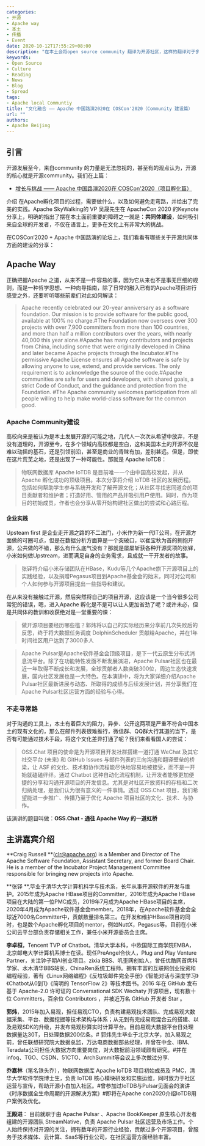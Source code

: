 ```yaml
---
categories:
- 开源
- Apache way
- 本土
- 传播
- Event
date: 2020-10-12T17:55:29+08:00
description: "在本土会将open source community 翻译为开源社区，这样的翻译对于多数人来讲是会和居委会相混淆的，失去了计算机、信息领域的职业共同体的意味，也就是说开源本来就很小众了，如果加上知识产权方面的伤害，真的吃不消。这可能是中国本土开源一直萎靡不振的一个重要原因吧。那么在如此恶劣的情形下，加入Apache的项目如何在建立共同体方面突围了呢？"
keywords:
- Open Source
- Culture
- Reading
- News
- Blog
- Spread
tags:
- Apache local Communtiy 
title: "文化融合 —— Apache 中国路演2020在 COSCon'2020（Community 建设篇）  "
url: ""
authors:
- Apache Beijing
---
```


## 引言

开源发展至今，来自community 的力量是无法忽视的，甚至有的观点认为，开源的核心就是开源community。我们在上篇：

* [增长与挑战 —— Apache 中国路演2020在 COSCon'2020（项目孵化篇）](https://alc-beijing.github.io/alc-site/post/event/apache-roadshow-china-2020-virtual/)

介绍 在Apache孵化项目的过程，需要做什么，以及如何避免走弯路，并给出了完美的实践。Apache SkyWalking的 VP 吴晟先生在 ApacheCon 2020 的Keynote分享上，明确的指出了摆在本土面前重要的障碍之一就是：**共同体建设**，如何吸引来自全球的开发者，不仅在语言上，更多在文化上有非常大的挑战。

在COSCon‘2020 + Apache 中国路演的论坛上，我们看看有哪些关于开源共同体方面的建设的分享：

## Apache Way

正确把握Apache 之道，从来不是一件容易的事，因为它从来也不是事无巨细的规则，而是一种哲学思想、一种向导指南，除了日常的融入已有的Apache项目进行感受之外，还要听听哪些前辈们对此如何解读：

>  Apache recently celebrated our 20-year anniversary as a software foundation. Our mission is to provide software for the public good, available at 100% no charge.#The Foundation now oversees over 300 projects with over 7,900 committers from more than 100 countries, and more than half a million contributors over the years, with nearly 40,000 this year alone.#Apache has many contributors and projects from China, including some that were originally developed in China and later became Apache projects through the Incubator.#The permissive Apache License ensures all Apache software is safe by allowing anyone to use, extend, and provide services. The only requirement is to acknowledge the source of the code.#Apache communities are safe for users and developers, with shared goals, a strict Code of Conduct, and the guidance and protection from the Foundation. #The Apache community welcomes participation from all people willing to help make world-class software for the common good.

### Apache Community建设

高校向来是被认为是本土发展开源的可能之地，几代人一次次从希望中放弃，不是没有道理的，开源至今，在多个领域内高校都是空白，这和美国本土的开源不仅是难以动摇的基石，还是引领前沿，甚至是商业的青睐有加，差别甚远。但是，即使在这片荒芜之地，还是出现了一种可能性。那就是 Apache IoTDB：

>  物联网数据库 Apache IoTDB 是目前唯一一个由中国高校发起，并从 Apache 孵化成功的顶级项目。本次分享将介绍 IoTDB 社区的发展历程。包括如何帮助学生参与系统开发和了解开源文化；从社区寻找志同道合的项目贡献者和维护者；打造好用、管用的产品并吸引用户使用。同时，作为项目的初始成员，作者也会分享从零开始构建社区做出的尝试和心路历程。

#### 企业实践

Upsteam first 是企业走开源之路的不二法门，小米作为新一代IT公司，在开源方面做的可圈可点，但是在数据分析方面算是一个突破口，以崔宝秋为首的拥抱开源，公共做的不错，那么有什么底气没有？那就是屡屡斩获各种开源奖项的张铎，小米如何做Upstream，进而满足自身的业务需求，且成就一干开发者的故事。

> 张铎将介绍小米存储团队在HBase，Kudu等几个Apache旗下开源项目上的实践经验，以及捐赠Pegasus项目到Apache基金会的始末，同时对公司和个人如何参与开源项目提出一些指导和建议。

在从来没有接触过开源，然后突然将自己的项目开源，这应该是一个当今很多公司常犯的错误，嗯，进入Apache 孵化是不是可以让人更加省劲了呢？或许未必，但是共同体的教训和收获绝对是一堂重要的课：

>  做开源项目要经历哪些槛？郭炜将以自己的实际经历来分享前几次失败后的反思，终于将大数据任务调度 DolphinScheduler 贡献给Apache，并在1年时间社区用户达到了3000多人

>  Apache Pulsar是Apache软件基金会顶级项目，是下一代云原生分布式消息流平台。除了在功能特性发面不断发展演进，Apache Pulsar社区也在最近一年取得不断成长和发展，全球贡献者人数突破300位，周边生态快速发展，国内社区发展也是一大特色。在本演讲中，将为大家详细介绍Apache Pulsar社区最新进展与动态、所取得的成绩与后续发展计划，并分享我们在Apache Pulsar社区运营方面的经验与心得。

### 不走寻常路

对于沟通的工具上，本土有着巨大的阻力，异步、公开这两项是严重不符合中国本土的现有文化的，那么在邮件列表很难推行，微信群、QQ群大行其道的当下，是否有可能通过技术手段，将这个文化差异打通了呢？我们来看看国人的尝试：

> OSS.Chat 项目的使命是为开源项目开发社群搭建一道打通 WeChat 及其它社交平台 (未来) 和 GitHub Issues 与邮件列表的三向沟通和翻译壁垒的桥梁，让 ASF 的文化、技术和协作流程能尽快地容易地被接受，而不是一开始就磕磕绊绊。通过 Chatbot 这种自动化流程机制，让开发者能够更加便捷的分享和沟通开源项目的开发信息。尤其是对社区开放资料的存档和二次归纳处理，是我们认为很有意义的一件事情。透过 OSS.Chat 项目，我们希望能进一步推广、传播乃至于优化 Apache 项目社区的文化、技术、与协作。

该演讲的题目叫做：**OSS.Chat - 通往 Apache Way 的一道虹桥**

## 主讲嘉宾介绍

**Craig Russell **(clr@apache.org) is a Member and Director of The Apache Software Foundation, Assistant Secretary, and former Board Chair. He is a member of the Incubator Project Management Committee responsible for bringing new projects into Apache.

**张铎 **,毕业于清华大学计算机科学与技术系，长年从事开源软件的开发与维护。2015年成为Apache HBase项目的Committer，2016年成为Apache HBase项目在大陆的第一位PMC成员，2019年7月成为Apache HBase项目的主席，2020年4月成为Apache软件基金会member。2018年，在Apache软件基金会全球近7000名Committer中，贡献数量排名第三。在开发和维护HBase项目的同时，也是数个Apache孵化项目的mentor，例如NuttX，Pegasus等。目前在小米公司云平台部负责存储相关工作，兼任小米开源委员会主席。

**李卓桓**，Tencent TVP of Chatbot。清华大学本科，中欧国际工商学院EMBA，北京邮电大学计算机系博士在读。现任PreAngel合伙人，Plug and Play Venture Partner，关注钟子期AI创业项目。zixia BBS、叽歪网创始人，曾任优酷网首席科学家、水木清华BBS站长，ChinaRen系统工程师。拥有丰富的互联网创业投资和编程经验，著有《Linux网络编程》《反垃圾邮件完全手册》《智能对话与深度学习》《Chatbot从0到1》《简明的 TensorFlow 2》等技术图书。2016 年在 GitHub 发布基于 Apache-2.0 许可证的 Conversational SDK Wechaty 开源项目，现有数十位 Committers，百余位 Contributors ，并被近万名 GitHub 开发者 Star 。

**郭炜**，2015年加入易观，担任易观CTO，负责构建易观技术团队、完成易观大数据采集、平台、数据挖掘等技术架构与体系；从无到有完成易观混合云的搭建、以及易观SDK的升级，并发布易观秒算实时计算平台。目前易观大数据平台日处理数据量达30T，日处理数据200亿条。# 郭炜先生毕业于北京大学，加入易观之前，曾任联想研究院大数据总监，万达电商数据部总经理，并曾在中金、IBM、Teradata公司担任大数据方向重要岗位，对大数据前沿领域颇有研究。#并在 infoq、TGO、CSDN、51CTO、ArchSummit等会议上多次做过分享.

**乔嘉林**（笔名铁头乔），物联网数据库 Apache IoTDB 项目初始成员及 PMC，清华大学软件学院博士生，负责 IoTDB 核心模块研发和实施运维，同时致力于社区运营与宣传，帮助开源小白加入社区。#曾参加过IoTDB与Pulsar见面会的演讲《时序数据全生命周期的开源解决方案》#即将在Apache con2020介绍IoTDB用户案例及优化。

**王殿进**： 目前就职于由 Apache Pulsar 、Apache BookKeeper 原生核心开发者组建的开源团队 StreamNative，负责 Apache Pulsar 社区运营及市场工作。个人始终保持对开源的关注，拥有数年的开源行业经验，贡献过多个开源项目，曾服务于技术媒体、云计算、SaaS等行业公司，在社区运营方面经验丰富。